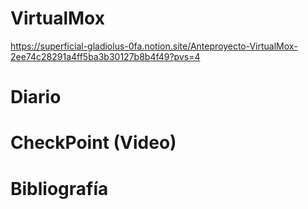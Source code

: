 # VirtualMox

https://superficial-gladiolus-0fa.notion.site/Anteproyecto-VirtualMox-2ee74c28291a4ff5ba3b30127b8b4f49?pvs=4

# Diario


# CheckPoint (Video)


# Bibliografía


